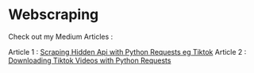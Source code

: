 # Webscraping
Check out my Medium Articles :


Article 1 : [Scraping Hidden Api with Python Requests eg Tiktok](https://medium.com/@surenjanath.singh/scraping-hidden-api-with-python-requests-eg-tiktok-80f2daea8e5)
Article 2 : [Downloading Tiktok Videos with Python Requests](https://medium.com/@surenjanath.singh/downloading-tiktok-videos-with-python-requests-c78153ecf74d)

